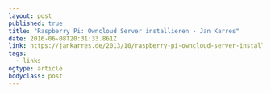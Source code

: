 ```yaml
---
layout: post 
published: true 
title: "Raspberry Pi: Owncloud Server installieren › Jan Karres" 
date: 2016-06-08T20:31:33.861Z 
link: https://jankarres.de/2013/10/raspberry-pi-owncloud-server-installieren/ 
tags:
  - links
ogtype: article 
bodyclass: post 
---
```


